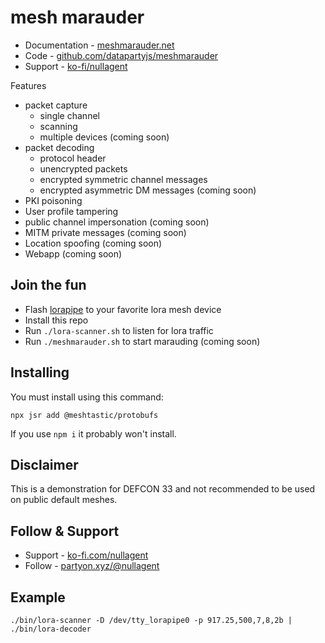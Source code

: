 # mesh marauder

 * Documentation - [meshmarauder.net](https://meshmarauder.net)
 * Code - [github.com/datapartyjs/meshmarauder](https://github.com/datapartyjs/meshmarauder)
 * Support - [ko-fi/nullagent](https://ko-fi.com/nullagent)

Features

 - packet capture
   * single channel
   * scanning
   * multiple devices (coming soon)
 - packet decoding
   * protocol header
   * unencrypted packets
   * encrypted symmetric channel messages
   * encrypted asymmetric DM messages (coming soon)
 - PKI poisoning
 - User profile tampering
 - public channel impersonation (coming soon)
 - MITM private messages (coming soon)
 - Location spoofing (coming soon)
 - Webapp (coming soon)

## Join the fun

 * Flash [lorapipe](https://github.com/datapartyjs/lorapipe/) to your favorite lora mesh device
 * Install this repo
 * Run `./lora-scanner.sh` to listen for lora traffic
 * Run `./meshmarauder.sh` to start marauding (coming soon)

## Installing

You must install using this command:

`npx jsr add @meshtastic/protobufs`

If you use `npm i` it probably won't install.

## Disclaimer

This is a demonstration for DEFCON 33 and not recommended to be used on public default meshes.

## Follow & Support

 * Support - [ko-fi.com/nullagent](https://ko-fi.com/nullagent)
 * Follow - [partyon.xyz/@nullagent](https://partyon.xyz/@nullagent)

## Example


`./bin/lora-scanner -D /dev/tty_lorapipe0 -p 917.25,500,7,8,2b | ./bin/lora-decoder`
